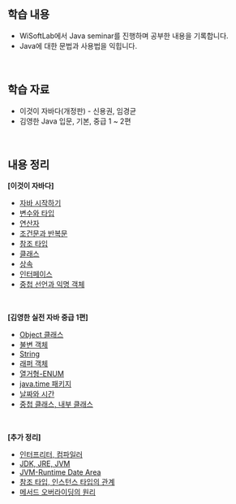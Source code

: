 ## 학습 내용
- WiSoftLab에서 Java seminar를 진행하며 공부한 내용을 기록합니다.
- Java에 대한 문법과 사용법을 익힙니다.
<br>

## 학습 자료
- 이것이 자바다(개정판) - 신용권, 임경균 
- 김영한 Java 입문, 기본, 중급 1 ~ 2편
<br>

## 내용 정리
**[이것이 자바다]**
- [자바 시작하기](https://familiar-dragon-4ed.notion.site/1a0bf88cd0f5802c8728ea365cdaeb59?pvs=4)
- [변수와 타입](https://familiar-dragon-4ed.notion.site/1a3bf88cd0f580e68886feb2739d5961?pvs=4)
- [연산자](https://familiar-dragon-4ed.notion.site/1a3bf88cd0f580898779e39f3312db62?pvs=4)
- [조건문과 반복문](https://familiar-dragon-4ed.notion.site/1a3bf88cd0f58044ac6de2159d256507?pvs=4)
- [참조 타입](https://familiar-dragon-4ed.notion.site/1a3bf88cd0f5806eb251f3afe069f95e?pvs=4)
- [클래스](https://familiar-dragon-4ed.notion.site/1a5bf88cd0f5801bb174da6db6e88c56?pvs=4)
- [상속](https://familiar-dragon-4ed.notion.site/1abbf88cd0f58015939ceb5b7e5c05a7?pvs=4)
- [인터페이스](https://familiar-dragon-4ed.notion.site/1abbf88cd0f58015939ceb5b7e5c05a7?pvs=4)
- [중첩 선언과 익명 객체]()

<br>

**[김영한 실전 자바 중급 1편]**
- [Object 클래스](https://familiar-dragon-4ed.notion.site/Object-1c2bf88cd0f580e9999bda727b3ba5ca?pvs=4)
- [불변 객체](https://familiar-dragon-4ed.notion.site/1c4bf88cd0f5803ca297d15f46035eef?pvs=4)
- [String](https://familiar-dragon-4ed.notion.site/String-1c6bf88cd0f580d0b096df293f66f59d?pvs=4)
- [래퍼 객체](https://familiar-dragon-4ed.notion.site/1c8bf88cd0f5806295eaf95791b18831?pvs=4)
- [열거형-ENUM](https://familiar-dragon-4ed.notion.site/ENUM-1cabf88cd0f5807a95fad9a786bb1fd6?pvs=4)
- [java.time 패키지](https://github.com/Woomin-Wang/TIL/blob/main/Java/java.time.md)
- [날짜와 시간](https://familiar-dragon-4ed.notion.site/1c3bf88cd0f5802d9243c40bd2c5d78a?pvs=4)
- [중첩 클래스, 내부 클래스]()

<br>

**[추가 정리]**
- [인터프리터, 컴파일러](https://velog.io/@woomin-wang/JAVA-%EC%BB%B4%ED%8C%8C%EC%9D%BC%EB%9F%AC%EC%99%80-%EC%9D%B8%ED%84%B0%ED%94%84%EB%A6%AC%ED%84%B0%EC%9D%98-%EC%B0%A8%EC%9D%B4)
- [JDK, JRE, JVM](https://velog.io/@woomin-wang/JAVA-JVM%EC%9D%80-%EB%AC%B4%EC%97%87%EC%9D%BC%EA%B9%8C)
- [JVM-Runtime Date Area](https://velog.io/@woomin-wang/JAVA-JVM-Runtime-Data-Area)
- [참조 타입, 인스턴스 타입의 관계](https://velog.io/@woomin-wang/JAVA-%EC%9E%90%EB%B0%94-%EB%8B%A4%ED%98%95%EC%84%B1-%EC%B0%B8%EC%A1%B0-%ED%83%80%EC%9E%85%EA%B3%BC-%EC%9D%B8%EC%8A%A4%ED%84%B4%EC%8A%A4-%ED%83%80%EC%9E%85%EC%9D%98-%EA%B4%80%EA%B3%84)
- [메서드 오버라이딩의 원리](https://velog.io/@woomin-wang/Java-%EC%9E%90%EB%B0%94%EC%97%90%EC%84%9C-%EC%98%A4%EB%B2%84%EB%9D%BC%EC%9D%B4%EB%94%A9-%EB%A9%94%EC%84%9C%EB%93%9C%EA%B0%80-%EC%8B%A4%ED%96%89%EB%90%98%EB%8A%94-%EC%9B%90%EB%A6%AC)
